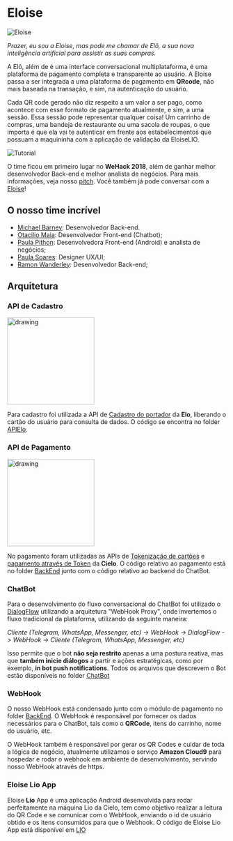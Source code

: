 # Eloise

![Eloise](https://image.ibb.co/g9hpLL/eloise-preto-transparente.png)

_Prazer, eu sou a Eloise, mas pode me chamar de Elô, a sua nova inteligência artificial para assistir as suas compras._

A Elô, além de é uma interface conversacional multiplataforma, é uma plataforma de pagamento completa e transparente ao usuário. A Eloise passa a ser integrada a uma plataforma de pagamento em **QRcode**, não mais baseada na transação, e sim, na autenticação do usuário.

Cada QR code gerado não diz respeito a um valor a ser pago, como acontece com esse formato de pagamento atualmente, e sim, a uma sessão. Essa sessão pode representar qualquer coisa! Um carrinho de compras, uma bandeja de restaurante ou uma sacola de roupas, o que importa é que ela vai te autenticar em frente aos estabelecimentos que possuam a maquininha com a aplicação de validação da EloiseLIO.

![Tutorial](https://preview.ibb.co/f8M5uf/tutorial.png)

O time ficou em primeiro lugar no **WeHack 2018**, além de ganhar melhor desenvolvedor Back-end e melhor analista de negócios. Para mais informações, veja nosso [pitch](https://drive.google.com/open?id=1giNGhuFBLDIdTxHOO3fxE-fo6EgtRbJelmEI_VL_lVI). Você
também já pode conversar com a [Eloise](https://t.me/elo_chatbot)!

## O nosso time incrível

- [Michael Barney](https://www.linkedin.com/in/michael-barney-junior/): Desenvolvedor Back-end.
- [Otacilio Maia](https://www.linkedin.com/in/otacilio/): Desenvolvedor Front-end (Chatbot);
- [Paula Pithon](https://www.linkedin.com/in/paulapithon/): Desenvolvedora Front-end (Android) e analista de negócios;
- [Paula Soares](https://www.linkedin.com/in/soaresdelapaula/): Designer UX/UI;
- [Ramon Wanderley](https://www.linkedin.com/in/ramonwanderley/): Desenvolvedor Back-end;

## Arquitetura

### API de Cadastro
<img src="https://proxydata.com.br/gestao/share/adm_usuarios/59ca9e4d98f19.png" alt="drawing" width="200"/>
  
Para cadastro foi utilizada a API de [Cadastro do portador](https://dev.elo.com.br/apis/cadastro-do-portador) da **Elo**, liberando o cartão do usuário para consulta de dados. O código se encontra no folder [APIElo](https://github.com/OtacilioN/WeHack-Argen-4/tree/master/APIElo).

### API de Pagamento
<img src="https://upload.wikimedia.org/wikipedia/commons/thumb/b/bb/Logo_of_Cielo.svg/1200px-Logo_of_Cielo.svg.png" alt="drawing" width="200"/>

No pagamento foram utilizadas as APIs de [Tokenização de cartões](https://developercielo.github.io/manual/cielo-ecommerce) e [pagamento através de Token](https://developercielo.github.io/manual/cielo-ecommerce) da **Cielo**. O código relativo ao pagamento está no folder [BackEnd](https://github.com/OtacilioN/WeHack-Argen-4/tree/master/BackEnd) junto com o código relativo ao backend do ChatBot.

### ChatBot
Para o desenvolvimento do fluxo conversacional do ChatBot foi utilizado o [DialogFlow](http://dialogflow.com) utilizando a arquitetura "WebHook Proxy", onde invertemos o fluxo tradicional da plataforma, utilizando da seguinte maneira:

_Cliente (Telegram, WhatsApp, Messenger, etc) -> WebHook -> DialogFlow -> WebHook -> Cliente (Telegram, WhatsApp, Messenger, etc)_

Isso permite que o bot **não seja restrito** apenas a uma postura reativa, mas que **também inicie diálogos** a partir e ações estratégicas, como por exemplo, **in bot push notifications**. Todos os arquivos que descrevem o Bot estão disponíveis no folder [ChatBot](https://github.com/OtacilioN/WeHack-Argen-4/tree/master/ChatBot)

### WebHook
O nosso WebHook está condensado junto com o módulo de pagamento no folder [BackEnd](https://github.com/OtacilioN/WeHack-Argen-4/tree/master/BackEnd). O WebHook é responsável por fornecer os dados necessários para o ChatBot, tais como o **QRCode**, itens do carrinho, nome do usuário, etc. 

O WebHook também é responsável por gerar os QR Codes e cuidar de toda a lógica de negócio, atualmente utilizamos o serviço **Amazon Cloud9** para hospedar e rodar o webhook em ambiente de desenvolvimento, servindo nosso WebHook através de https.

### Eloise Lio App
Eloise **Lio** App é uma aplicação Android desenvolvida para rodar perfeitamente na máquina Lio da Cielo, tem como objetivo realizar a leitura do QR Code e se comunicar com o WebHook, enviando o id de usuário obtido e os itens consumidos para que o Webhook. O código de Eloise Lio App está disponível em [LIO](https://github.com/OtacilioN/WeHack-Argen-4/tree/master/LIO)
